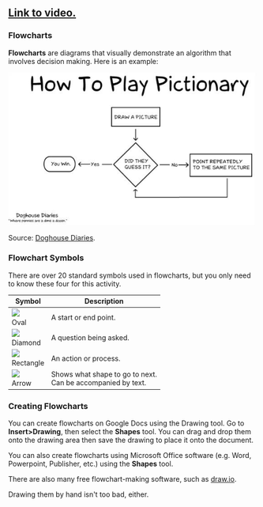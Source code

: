 ## [Link to video.](https://www.youtube.com/watch?v=8CbOBnD1w6g&list=PLVD25niNi0Bkf2psAf7PzB1SV068XyNPo&index=22)

### Flowcharts

**Flowcharts** are diagrams that visually demonstrate an algorithm that involves decision making. Here is an example:

![](../Images/Flowchart_Example.jpg)

Source: [Doghouse Diaries](http://thedoghousediaries.com/).

### Flowchart Symbols

There are over 20 standard symbols used in flowcharts, but you only need to know these four for this activity.

| Symbol | Description |
| ---- | ---|
| ![](../../Images/Flowchart_Oval.png)<br>Oval | A start or end point. |
| ![](../../Images/Flowchart_Diamond.png)<br>Diamond | A question being asked. |
| ![](../../Images/Flowchart_Rectangle.png)<br>Rectangle | An action or process. |
| ![](../../Images/Flowchart_Arrow.png)<br>Arrow | Shows what shape to go to next.<br>Can be accompanied by text. |

### Creating Flowcharts 

You can create flowcharts on Google Docs using the Drawing tool. Go to **Insert>Drawing**, then select the **Shapes** tool. You can drag and drop them onto the drawing area then save the drawing to place it onto the document.

You can also create flowcharts using Microsoft Office software (e.g. Word, Powerpoint, Publisher, etc.) using the **Shapes** tool. 

There are also many free flowchart-making software, such as [draw.io](https://www.draw.io/).

Drawing them by hand isn't too bad, either.
